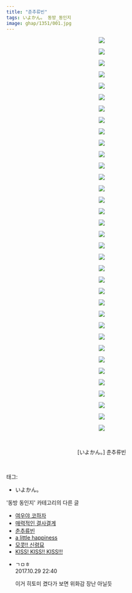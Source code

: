 ```yaml
---
title: "춘추류빈"
tags: いよかん。 동방_동인지
image: ghap/1351/001.jpg
---
```

<div class="article">
<p style="text-align: center; clear: none; float: none;"><img src="{{ site.nasurl }}/ghap/1351/001.jpg"/></p>
<p style="text-align: center; clear: none; float: none;"><img src="{{ site.nasurl }}/ghap/1351/002.jpg"/></p>
<p style="text-align: center; clear: none; float: none;"><img src="{{ site.nasurl }}/ghap/1351/003.jpg"/></p>
<p style="text-align: center; clear: none; float: none;"><img src="{{ site.nasurl }}/ghap/1351/004.jpg"/></p>
<p style="text-align: center; clear: none; float: none;"><img src="{{ site.nasurl }}/ghap/1351/005.jpg"/></p>
<p style="text-align: center; clear: none; float: none;"><img src="{{ site.nasurl }}/ghap/1351/006.jpg"/></p>
<p style="text-align: center; clear: none; float: none;"><img src="{{ site.nasurl }}/ghap/1351/007.jpg"/></p>
<p style="text-align: center; clear: none; float: none;"><img src="{{ site.nasurl }}/ghap/1351/008.jpg"/></p>
<p style="text-align: center; clear: none; float: none;"><img src="{{ site.nasurl }}/ghap/1351/009.jpg"/></p>
<p style="text-align: center; clear: none; float: none;"><img src="{{ site.nasurl }}/ghap/1351/010.jpg"/></p>
<p style="text-align: center; clear: none; float: none;"><img src="{{ site.nasurl }}/ghap/1351/011.jpg"/></p>
<p style="text-align: center; clear: none; float: none;"><img src="{{ site.nasurl }}/ghap/1351/012.jpg"/></p>
<p style="text-align: center; clear: none; float: none;"><img src="{{ site.nasurl }}/ghap/1351/013.jpg"/></p>
<p style="text-align: center; clear: none; float: none;"><img src="{{ site.nasurl }}/ghap/1351/014.jpg"/></p>
<p style="text-align: center; clear: none; float: none;"><img src="{{ site.nasurl }}/ghap/1351/015.jpg"/></p>
<p style="text-align: center; clear: none; float: none;"><img src="{{ site.nasurl }}/ghap/1351/016.jpg"/></p>
<p style="text-align: center; clear: none; float: none;"><img src="{{ site.nasurl }}/ghap/1351/017.jpg"/></p>
<p style="text-align: center; clear: none; float: none;"><img src="{{ site.nasurl }}/ghap/1351/018.jpg"/></p>
<p style="text-align: center; clear: none; float: none;"><img src="{{ site.nasurl }}/ghap/1351/019.jpg"/></p>
<p style="text-align: center; clear: none; float: none;"><img src="{{ site.nasurl }}/ghap/1351/020.jpg"/></p>
<p style="text-align: center; clear: none; float: none;"><img src="{{ site.nasurl }}/ghap/1351/021.jpg"/></p>
<p style="text-align: center; clear: none; float: none;"><img src="{{ site.nasurl }}/ghap/1351/022.jpg"/></p>
<p style="text-align: center; clear: none; float: none;"><img src="{{ site.nasurl }}/ghap/1351/023.jpg"/></p>
<p style="text-align: center; clear: none; float: none;"><img src="{{ site.nasurl }}/ghap/1351/024.jpg"/></p>
<p style="text-align: center; clear: none; float: none;"><img src="{{ site.nasurl }}/ghap/1351/025.jpg"/></p>
<p style="text-align: center; clear: none; float: none;"><img src="{{ site.nasurl }}/ghap/1351/026.jpg"/></p>
<p style="text-align: center; clear: none; float: none;"><img src="{{ site.nasurl }}/ghap/1351/027.jpg"/></p>
<p style="text-align: center; clear: none; float: none;"><img src="{{ site.nasurl }}/ghap/1351/028.jpg"/></p>
<p style="text-align: center; clear: none; float: none;"><img src="{{ site.nasurl }}/ghap/1351/029.jpg"/></p>
<p style="text-align: center; clear: none; float: none;"><img src="{{ site.nasurl }}/ghap/1351/030.jpg"/></p>
<p style="text-align: center; clear: none; float: none;"><img src="{{ site.nasurl }}/ghap/1351/031.jpg"/></p>
<p style="text-align: center; clear: none; float: none;"><img src="{{ site.nasurl }}/ghap/1351/032.jpg"/></p>
<p style="text-align: center; clear: none; float: none;"><img src="{{ site.nasurl }}/ghap/1351/033.jpg"/></p>
<p style="text-align: center; clear: none; float: none;"><img src="{{ site.nasurl }}/ghap/1351/034.jpg"/></p>
<p style="text-align: center; clear: none; float: none;"><img src="{{ site.nasurl }}/ghap/1351/035.jpg"/></p>
<p style="text-align: center; clear: none; float: none;"><br/></p>
<p style="text-align: center; clear: none; float: none;">[いよかん。] 춘추류빈</p>
<p><br/></p>
</div><div class="tagTrail">
<p>태그: </p>
<ul>
<li>いよかん。</li>
</ul>
</div><div class="another">
<p>'동방 동인지' 카테고리의 다른 글</p>
<ul>
<li><a href="/2016-08-05-ghap_1353">여우야 코하자</a></li>
<li><a href="/2016-08-05-ghap_1352">매력적인 결사결계</a></li>
<li><a href="/2016-08-05-ghap_1351">춘추류빈</a></li>
<li><a href="/2016-08-05-ghap_1350">a little happiness</a></li>
<li><a href="/2016-08-05-ghap_1349">모콧!! 신령묘</a></li>
<li><a href="/2016-08-04-ghap_1348">KISS! KISS!! KISS!!!</a></li>
</ul>
</div><div class="cb_module cb_fluid">
<div class="cb_wrt cb_profile">
<div class="comment">
<ul>
<li class="cb_thumb_off" id="comment15117361">
<div class="cb_comment_area">
<div class="cb_info_area">
<div class="cb_section">
<span class="cb_nick_name">ㄱㅁㅎ</span>
</div>
<div class="cb_section">
<span class="cb_date">2017.10.29 22:40 </span>
</div>
</div>
<div class="cb_dsc_comment">
<p class="cb_dsc">
											이거 히토미 켰다가 보면 위화감 장난 아닐듯
										</p>
</div>
</div></li>
</ul>
</div>
</div><!-- commentList close -->
</div>
<br/>
<p id="refer"></p>
<br/>
